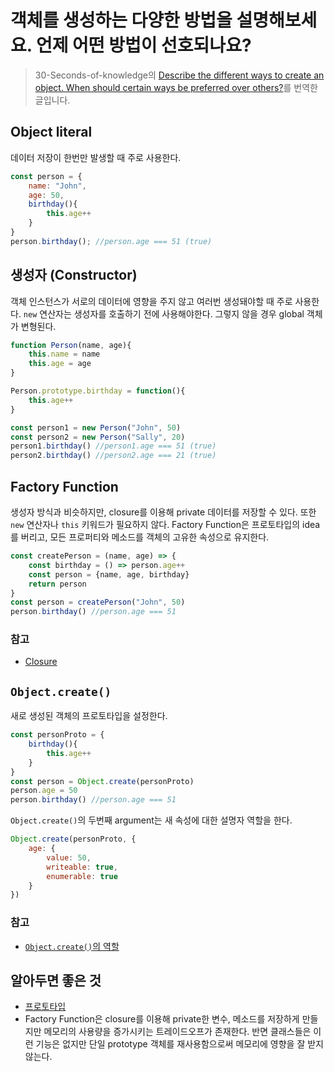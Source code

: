 # 객체를 생성하는 다양한 방법을 설명해보세요. 언제 어떤 방법이 선호되나요?

> 30-Seconds-of-knowledge의 [Describe the different ways to create an object. When should certain ways be preferred over others?](https://github.com/30-seconds/30-seconds-of-interviews/blob/master/questions/object-creation.md)를 번역한 글입니다.

## Object literal
데이터 저장이 한번만 발생할 때 주로 사용한다.

```javascript
const person = {
    name: "John",
    age: 50,
    birthday(){
        this.age++
    }
}
person.birthday(); //person.age === 51 (true)
```

## 생성자 (Constructor)
객체 인스턴스가 서로의 데이터에 영향을 주지 않고 여러번 생성돼야할 때 주로 사용한다. `new` 연산자는 생성자를 호출하기 전에  사용해야한다. 그렇지 않을 경우 global 객체가 변형된다.

```javascript
function Person(name, age){
    this.name = name
    this.age = age
}

Person.prototype.birthday = function(){
    this.age++
}

const person1 = new Person("John", 50)
const person2 = new Person("Sally", 20)
person1.birthday() //person1.age === 51 (true)
person2.birthday() //person2.age === 21 (true)
```

## Factory Function
생성자 방식과 비슷하지만, closure를 이용해 private 데이터를 저장할 수 있다. 또한 `new` 연산자나 `this` 키워드가 필요하지 않다. Factory Function은 프로토타입의 idea를 버리고, 모든 프로퍼티와 메소드를 객체의 고유한 속성으로 유지한다. 

```javascript
const createPerson = (name, age) => {
    const birthday = () => person.age++
    const person = {name, age, birthday}
    return person
}
const person = createPerson("John", 50)
person.birthday() //person.age === 51
```

### 참고
- [Closure](./5_clouser&scope.md)

## `Object.create()`
새로 생성된 객체의 프로토타입을 설정한다. 

```javascript
const personProto = {
    birthday(){
        this.age++
    }
}
const person = Object.create(personProto)
person.age = 50
person.birthday() //person.age === 51
```

`Object.create()`의 두번째 argument는 새 속성에 대한 설명자 역할을 한다.

```javascript
Object.create(personProto, {
    age: {
        value: 50,
        writeable: true,
        enumerable: true
    }
})
```

### 참고
- [`Object.create()`의 역할](./2_Object.create.md)

## 알아두면 좋은 것
- [프로토타입](./17_prototype.md)
- Factory Function은 closure를 이용해 private한 변수, 메소드를 저장하게 만들지만 메모리의 사용량을 증가시키는 트레이드오프가 존재한다. 반면 클래스들은 이런 기능은 없지만 단일 prototype 객체를 재사용함으로써 메모리에 영향을 잘 받지 않는다.
